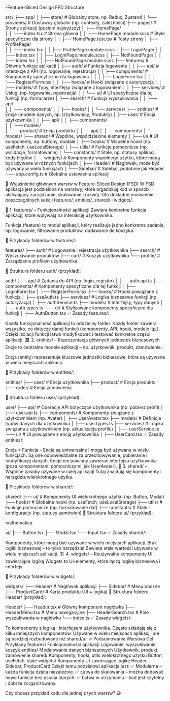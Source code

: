 -Feature-Sliced Design FFD Structure

src/
├── app/
│   ├── store/                      # Globalny store, np. Redux, Zustand
│   └── providers/                  # Dostawcy globalni (np. contexty, zależności)
├── pages/           # Strony aplikacji (poziom najwyższy)
│   ├── HomePage/    
│   │   ├── index.tsx        # Strona główna
│   │   ├── HomePage.module.scss # Style specyficzne dla strony
│   │   ├── HomePage.test.tsx # Testy strony
│   ├── ProfilePage/  
│   │   ├── index.tsx
│   │   ├── ProfilePage.module.scss
│   ├── LoginPage/
│   │   ├── index.tsx
│   │   ├── LoginPage.module.scss
│   ├── NotFoundPage/
│   │   ├── index.tsx
│   │   ├── NotFoundPage.module.scss
├── features/                        # Główne funkcje aplikacji
│   ├── auth/                        # Funkcja logowania
│   │   ├── api/                     # Interakcje z API (np. logowanie, rejestracja)
│   │   ├── components/              # Komponenty specyficzne dla logowania
│   │   │   ├── LoginForm.tsx
│   │   │   └── RegisterForm.tsx
│   │   ├── hooks/                   # Hooki związane z autoryzacją
│   │   ├── models/                  # Typy, interfejsy związane z logowaniem
│   │   ├── services/                # Usługi (np. logowanie, rejestracja)
│   │   └── ui/                      # UI specyficzne dla tej funkcji (np. formularze)
│   ├── search/                      # Funkcja wyszukiwania
│   │   ├── api/                     
│   │   ├── components/
│   │   ├── hooks/
│   │   └── services/
├── entities/                        # Encje (modele danych, np. Użytkownicy, Produkty)
│   ├── user/                        # Encja użytkownika
│   │   ├── api/
│   │   ├── components/              
│   │   └── models/                 
│   └── product/                     # Encja produktu
│       ├── api/
│       ├── components/
│       └── models/
├── shared/                          # Wspólne, współdzielone elementy
│   ├── ui/                          # UI komponenty, np. buttony, modale
│   ├── hooks/                       # Wspólne hooki (np. useFetch, useLocalStorage)
│   ├── utils/                       # Funkcje pomocnicze (np. walidacje, formatowanie)
│   └── constants/                   # Stałe, np. statusy aplikacji, kody błędów
├── widgets/                         # Komponenty wspólnego użytku, które mogą być używane w różnych funkcjach
│   ├── Header/                      # Nagłówek, może być używany w wielu funkcjach
│   └── Sidebar/                     # Sidebar, podobnie jak Header
└── app.config.ts                    # Globalne ustawienia aplikacji







📌 Wyjaśnienie głównych warstw w Feature-Sliced Design (FSD)
W FSD aplikacja jest podzielona na warstwy, które organizują kod w sposób ułatwiający zarządzanie, skalowanie i rozwój. Oto dokładne omówienie poszczególnych sekcji features/, entities/, shared/ i widgets/.

🧩 1. features/ – Funkcjonalności aplikacji
Zawiera konkretne funkcje aplikacji, które wpływają na interakcję użytkownika.

Funkcja (feature) to moduł aplikacji, który realizuje jedno konkretne zadanie, np. logowanie, filtrowanie produktów, dodawanie do koszyka.

📁 Przykłady folderów w features/:

features/
├── auth/          # Logowanie i rejestracja użytkownika
├── search/        # Wyszukiwanie produktów
├── cart/          # Koszyk użytkownika
└── profile/       # Zarządzanie profilem użytkownika

📂 Struktura folderu auth/ (przykład):

auth/
├── api/            # Żądania do API (np. login, register)
│   ├── auth.api.ts
├── components/     # Komponenty specyficzne dla tej funkcji
│   ├── LoginForm.tsx
│   ├── RegisterForm.tsx
├── hooks/         # Hooki powiązane z funkcją
│   ├── useAuth.ts
├── services/      # Logika biznesowa funkcji (np. autoryzacja)
│   ├── authService.ts
├── models/        # Interfejsy, typy danych
│   ├── auth.types.ts
└── ui/            # Stylizowane komponenty specyficzne dla funkcji
│   ├── AuthButton.tsx
✅ Zasady features/:

Każda funkcjonalność aplikacji to oddzielny folder.
Każdy folder zawiera wszystko, co dotyczy danej funkcji (komponenty, API, hooki, modele itp.).
Dzięki izolacji funkcji łatwo modyfikować i testować konkretne części aplikacji.
🏛️ 2. entities/ – Reprezentacja głównych jednostek biznesowych
Encje to centralne modele aplikacji – np. użytkownik, produkt, zamówienie.

Encja (entity) reprezentuje kluczowe jednostki biznesowe, które są używane w wielu miejscach aplikacji.

📁 Przykłady folderów w entities/:

entities/
├── user/         # Encja użytkownika
├── product/      # Encja produktu
├── order/        # Encja zamówienia

📂 Struktura folderu user/ (przykład):

user/
├── api/         # Operacje API dotyczące użytkownika (np. pobierz profil)
│   ├── user.api.ts
├── components/  # Komponenty związane z użytkownikiem (np. Avatar)
│   ├── UserAvatar.tsx
├── models/      # Definicje typów danych dla użytkownika
│   ├── user.types.ts
├── services/    # Logika związana z użytkownikiem (np. aktualizacja profilu)
│   ├── userService.ts
└── ui/          # UI powiązane z encją użytkownika
│   ├── UserCard.tsx
✅ Zasady entities/:

Encja ≠ Funkcja – Encje są uniwersalne i mogą być używane w wielu funkcjach.
Są one odpowiedzialne za przechowywanie, pobieranie i modyfikację danych.
Encje nie powinny zawierać interfejsu użytkownika (poza komponentami pomocniczymi, jak UserAvatar).
🔄 3. shared/ – Wspólne zasoby używane w całej aplikacji
Tutaj znajdują się komponenty i narzędzia wielokrotnego użytku.

📁 Przykłady folderów w shared/:

shared/
├── ui/          # Komponenty UI wielokrotnego użytku (np. Button, Modal)
├── hooks/       # Globalne hooki (np. useFetch, useLocalStorage)
├── utils/       # Funkcje pomocnicze (np. formatowanie dat)
├── constants/   # Stałe i konfiguracje (np. statusy zamówień)
📂 Struktura folderu ui/ (przykład):

mathematica

ui/
├── Button.tsx
├── Modal.tsx
└── Input.tsx
✅ Zasady shared/:

Komponenty, które mogą być używane w wielu miejscach aplikacji.
Brak logiki biznesowej – to tylko narzędzia!
Zawiera stałe wartości używane w wielu miejscach aplikacji.
🏗️ 4. widgets/ – Reużywalne komponenty UI zawierające logikę
Widgets to UI-elementy, które łączą logikę biznesową i interfejs.

📁 Przykłady folderów w widgets/:

widgets/
├── Header/     # Nagłówek aplikacji
├── Sidebar/    # Menu boczne
├── ProductCard/ # Karta produktu (UI + logika)
📂 Struktura folderu Header/ (przykład):


Header/
├── Header.tsx      # Główny komponent nagłówka
├── HeaderMenu.tsx  # Menu nawigacyjne
├── HeaderSearch.tsx # Pole wyszukiwania w nagłówku
└── index.ts
✅ Zasady widgets/:

To komponenty z logiką i interfejsem użytkownika.
Często składają się z kilku mniejszych komponentów.
Używane w wielu miejscach aplikacji, ale są bardziej rozbudowane niż shared/ui.
🔥 Podsumowanie
Warstwa	Cel	Przykłady
features/	Funkcjonalności aplikacji	Logowanie, wyszukiwanie, koszyk
entities/	Modelowanie danych biznesowych	Użytkownik, produkt, zamówienie
shared/	Komponenty, hooki, utils wielokrotnego użytku	Button, useFetch, stałe
widgets/	Komponenty UI zawierające logikę	Header, Sidebar, ProductCard
Dzięki temu podziałowi aplikacja jest: ✅ Modularna – każda funkcja działa niezależnie.
✅ Łatwa do skalowania – można dodawać nowe funkcje bez psucia starych.
✅ Łatwa w utrzymaniu – kod jest czytelny i dobrze zorganizowany.

Czy chcesz przykład kodu dla jednej z tych warstw? 😃